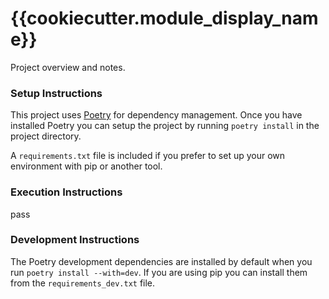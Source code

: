 # {{cookiecutter.module_display_name}}

Project overview and notes.

### Setup Instructions

This project uses [Poetry](https://python-poetry.org/) for dependency management.
Once you have installed Poetry you can setup the project by running `poetry install` in the project directory.

A `requirements.txt` file is included if you prefer to set up your own environment with pip or another tool.

### Execution Instructions
pass

### Development Instructions

The Poetry development dependencies are installed by default when you run `poetry install --with=dev`. 
If you are using pip you can install them from the `requirements_dev.txt` file.
